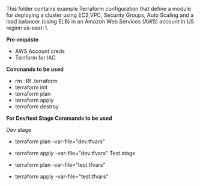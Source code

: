 
This folder contains example Terraform configuration that define a module for deploying a cluster using EC2,VPC, Security Groups, Auto Scaling and a load balancer (using ELB) in an Amazon Web Services (AWS) account in US region us-east-1. 

**Pre-requiste**

  - AWS Account creds
  - Terrform for IAC

**Commands to be used**

  - rm -Rf .terraform
  - terraform init 
  - terraform plan 
  - terraform apply 
  - terraform destroy
  
 **For Dev/test Stage Commands to be used**
 
 Dev stage
  
  - terraform plan -var-file="dev.tfvars"
  - terraform apply -var-file="dev.tfvars"
 Test stage
 
  - terraform plan -var-file="test.tfvars"
  - terraform apply -var-file="test.tfvars"
 

